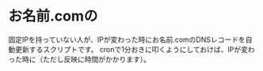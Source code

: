 # お名前.comの
固定IPを持っていない人が、IPが変わった時にお名前.comのDNSレコードを自動更新するスクリプトです。
cronで1分おきに叩くようにしておけば、IPが変わった時に（ただし反映に時間がかかります）。

